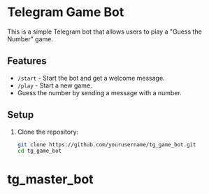 # Telegram Game Bot

This is a simple Telegram bot that allows users to play a "Guess the Number" game.

## Features

- `/start` - Start the bot and get a welcome message.
- `/play` - Start a new game.
- Guess the number by sending a message with a number.

## Setup

1. Clone the repository:
   ```bash
   git clone https://github.com/yourusername/tg_game_bot.git
   cd tg_game_bot
# tg_master_bot
